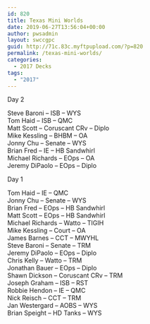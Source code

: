 ```yaml
---
id: 820
title: Texas Mini Worlds
date: 2019-06-27T13:56:04+00:00
author: pwsadmin
layout: swccgpc
guid: http://71c.83c.myftpupload.com/?p=820
permalink: /texas-mini-worlds/
categories:
  - 2017 Decks
tags:
  - "2017"
---
```

Day 2

Steve Baroni – ISB – WYS  
Tom Haid – ISB – QMC  
Matt Scott – Coruscant CRv – Diplo  
Mike Kessling – BHBM – OA  
Jonny Chu – Senate – WYS  
Brian Fred – IE – HB Sandwhirl  
Michael Richards – EOps – OA  
Jeremy DiPaolo – EOps – Diplo

Day 1

Tom Haid – IE – QMC  
Jonny Chu – Senate – WYS  
Brian Fred – EOps – HB Sandwhirl  
Matt Scott – EOps – HB Sandwhirl  
Michael Richards – Watto – TIGIH  
Mike Kessling – Court – OA  
James Barnes – CCT – MWYHL  
Steve Baroni – Senate – TRM  
Jeremy DiPaolo – EOps – Diplo  
Chris Kelly – Watto – TRM  
Jonathan Bauer – EOps – Diplo  
Shawn Dickson – Coruscant CRv – TRM  
Joseph Graham – ISB – RST  
Robbie Hendon – IE – QMC  
Nick Reisch – CCT – TRM  
Jan Westergard – AOBS – WYS  
Brian Speight – HD Tanks – WYS